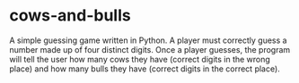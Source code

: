 # cows-and-bulls
A simple guessing game written in Python. A player must correctly guess a number made up of four distinct digits. Once a player guesses, the program will tell the user how many cows they have (correct digits in the wrong place) and how many bulls they have (correct digits in the correct place). 
